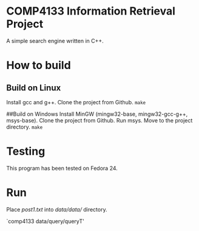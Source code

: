 # COMP4133 Information Retrieval Project
A simple search engine written in C++.

# How to build
## Build on Linux
Install gcc and g++.
Clone the project from Github.
`make`

##Build on Windows
Install MinGW (mingw32-base, mingw32-gcc-g++, msys-base).
Clone the project from Github.
Run msys.
Move to the project directory.
`make`

# Testing
This program has been tested on Fedora 24.

# Run
Place _post1.txt_ into _data/data/_ directory.

`comp4133 data/query/queryT'
